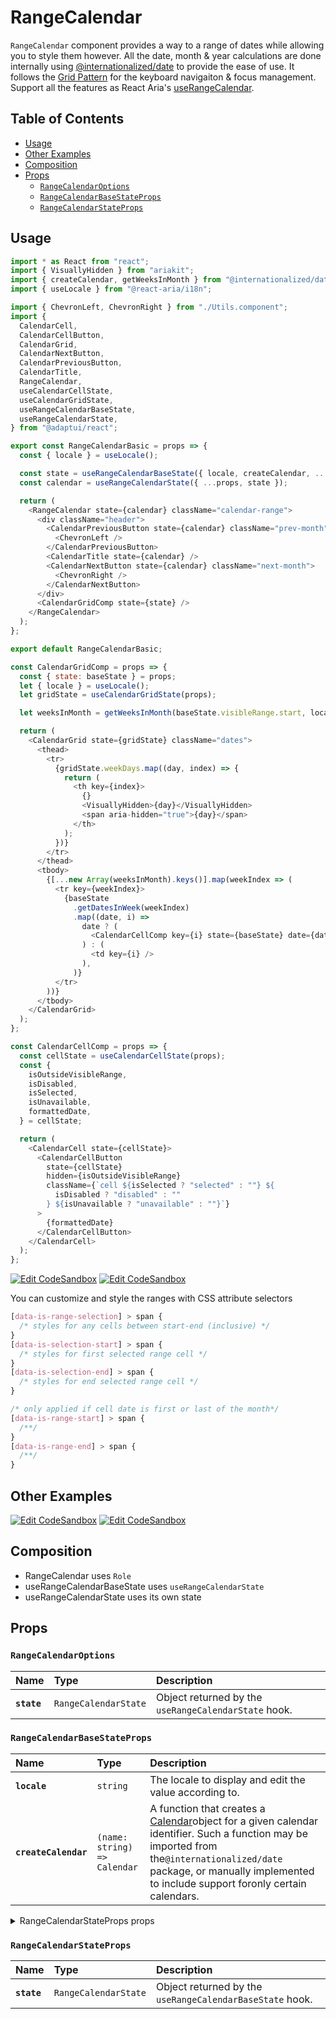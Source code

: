 # RangeCalendar

`RangeCalendar` component provides a way to a range of dates while allowing you
to style them however. All the date, month & year calculations are done
internally using
[@internationalized/date](https://react-spectrum.adobe.com/internationalized/date/index.html)
to provide the ease of use. It follows the
[Grid Pattern](https://www.w3.org/WAI/ARIA/apg/patterns/grid/) for the keyboard
navigaiton & focus management. Support all the features as React Aria's
[useRangeCalendar](https://react-spectrum.adobe.com/react-aria/useRangeCalendar.html#features).

## Table of Contents

- [Usage](#usage)
- [Other Examples](#other-examples)
- [Composition](#composition)
- [Props](#props)
  - [`RangeCalendarOptions`](#rangecalendaroptions)
  - [`RangeCalendarBaseStateProps`](#rangecalendarbasestateprops)
  - [`RangeCalendarStateProps`](#rangecalendarstateprops)

## Usage

```js
import * as React from "react";
import { VisuallyHidden } from "ariakit";
import { createCalendar, getWeeksInMonth } from "@internationalized/date";
import { useLocale } from "@react-aria/i18n";

import { ChevronLeft, ChevronRight } from "./Utils.component";
import {
  CalendarCell,
  CalendarCellButton,
  CalendarGrid,
  CalendarNextButton,
  CalendarPreviousButton,
  CalendarTitle,
  RangeCalendar,
  useCalendarCellState,
  useCalendarGridState,
  useRangeCalendarBaseState,
  useRangeCalendarState,
} from "@adaptui/react";

export const RangeCalendarBasic = props => {
  const { locale } = useLocale();

  const state = useRangeCalendarBaseState({ locale, createCalendar, ...props });
  const calendar = useRangeCalendarState({ ...props, state });

  return (
    <RangeCalendar state={calendar} className="calendar-range">
      <div className="header">
        <CalendarPreviousButton state={calendar} className="prev-month">
          <ChevronLeft />
        </CalendarPreviousButton>
        <CalendarTitle state={calendar} />
        <CalendarNextButton state={calendar} className="next-month">
          <ChevronRight />
        </CalendarNextButton>
      </div>
      <CalendarGridComp state={state} />
    </RangeCalendar>
  );
};

export default RangeCalendarBasic;

const CalendarGridComp = props => {
  const { state: baseState } = props;
  let { locale } = useLocale();
  let gridState = useCalendarGridState(props);

  let weeksInMonth = getWeeksInMonth(baseState.visibleRange.start, locale);

  return (
    <CalendarGrid state={gridState} className="dates">
      <thead>
        <tr>
          {gridState.weekDays.map((day, index) => {
            return (
              <th key={index}>
                {}
                <VisuallyHidden>{day}</VisuallyHidden>
                <span aria-hidden="true">{day}</span>
              </th>
            );
          })}
        </tr>
      </thead>
      <tbody>
        {[...new Array(weeksInMonth).keys()].map(weekIndex => (
          <tr key={weekIndex}>
            {baseState
              .getDatesInWeek(weekIndex)
              .map((date, i) =>
                date ? (
                  <CalendarCellComp key={i} state={baseState} date={date} />
                ) : (
                  <td key={i} />
                ),
              )}
          </tr>
        ))}
      </tbody>
    </CalendarGrid>
  );
};

const CalendarCellComp = props => {
  const cellState = useCalendarCellState(props);
  const {
    isOutsideVisibleRange,
    isDisabled,
    isSelected,
    isUnavailable,
    formattedDate,
  } = cellState;

  return (
    <CalendarCell state={cellState}>
      <CalendarCellButton
        state={cellState}
        hidden={isOutsideVisibleRange}
        className={`cell ${isSelected ? "selected" : ""} ${
          isDisabled ? "disabled" : ""
        } ${isUnavailable ? "unavailable" : ""}`}
      >
        {formattedDate}
      </CalendarCellButton>
    </CalendarCell>
  );
};
```

[![Edit CodeSandbox](https://img.shields.io/badge/RangeCalendar-Open%20On%20CodeSandbox-%230971f1?style=for-the-badge&logo=codesandbox&labelColor=151515)](https://codesandbox.io/s/32lyyq)
[![Edit CodeSandbox](https://img.shields.io/badge/RangeCalendar%20TS-Open%20On%20CodeSandbox-%230971f1?style=for-the-badge&logo=codesandbox&labelColor=151515)](https://codesandbox.io/s/hjdxin)

You can customize and style the ranges with CSS attribute selectors

```css
[data-is-range-selection] > span {
  /* styles for any cells between start-end (inclusive) */
}
[data-is-selection-start] > span {
  /* styles for first selected range cell */
}
[data-is-selection-end] > span {
  /* styles for end selected range cell */
}

/* only applied if cell date is first or last of the month*/
[data-is-range-start] > span {
  /**/
}
[data-is-range-end] > span {
  /**/
}
```

## Other Examples

[![Edit CodeSandbox](https://img.shields.io/badge/Range%20Calendar%20Styled-Open%20On%20CodeSandbox-%230971f1?style=for-the-badge&logo=codesandbox&labelColor=151515)](https://codesandbox.io/s/i9vwkx)
[![Edit CodeSandbox](https://img.shields.io/badge/Range%20Calendar%20Styled%20TS-Open%20On%20CodeSandbox-%230971f1?style=for-the-badge&logo=codesandbox&labelColor=151515)](https://codesandbox.io/s/qmjptf)

## Composition

- RangeCalendar uses `Role`
- useRangeCalendarBaseState uses `useRangeCalendarState`
- useRangeCalendarState uses its own state

## Props

### `RangeCalendarOptions`

| Name        | Type                            | Description                                          |
| :---------- | :------------------------------ | :--------------------------------------------------- |
| **`state`** | <code>RangeCalendarState</code> | Object returned by the `useRangeCalendarState` hook. |

### `RangeCalendarBaseStateProps`

| Name                 | Type                                        | Description                                                                                                                                                                                                                                                           |
| :------------------- | :------------------------------------------ | :-------------------------------------------------------------------------------------------------------------------------------------------------------------------------------------------------------------------------------------------------------------------- |
| **`locale`**         | <code>string</code>                         | The locale to display and edit the value according to.                                                                                                                                                                                                                |
| **`createCalendar`** | <code>(name: string) =&#62; Calendar</code> | A function that creates a [Calendar](../internationalized/date/Calendar.html)object for a given calendar identifier. Such a function may be imported from the`@internationalized/date` package, or manually implemented to include support foronly certain calendars. |

<details><summary>RangeCalendarStateProps props</summary>
> These props are returned by the other props You can also provide these props.

| Name                            | Type                                                         | Description                                                                                                                                 |
| :------------------------------ | :----------------------------------------------------------- | :------------------------------------------------------------------------------------------------------------------------------------------ |
| **`visibleDuration`**           | <code>DateDuration \| undefined</code>                       | The amount of days that will be displayed at once. This affects how pagination works.                                                       |
| **`allowsNonContiguousRanges`** | <code>boolean \| undefined</code>                            | When combined with `isDateUnavailable`, determines whether non-contiguous ranges,i.e. ranges containing unavailable dates, may be selected. |
| **`minValue`**                  | <code>DateValue \| undefined</code>                          | The minimum allowed date that a user may select.                                                                                            |
| **`maxValue`**                  | <code>DateValue \| undefined</code>                          | The maximum allowed date that a user may select.                                                                                            |
| **`isDateUnavailable`**         | <code>((date: DateValue) =&#62; boolean) \| undefined</code> | Callback that is called for each date of the calendar. If it returns true, then the date is unavailable.                                    |
| **`isDisabled`**                | <code>boolean \| undefined</code>                            | Whether the calendar is disabled.                                                                                                           |
| **`isReadOnly`**                | <code>boolean \| undefined</code>                            | Whether the calendar value is immutable.                                                                                                    |
| **`autoFocus`**                 | <code>boolean \| undefined</code>                            | Whether to automatically focus the calendar when it mounts.                                                                                 |
| **`focusedValue`**              | <code>DateValue \| undefined</code>                          | Controls the currently focused date within the calendar.                                                                                    |
| **`defaultFocusedValue`**       | <code>DateValue \| undefined</code>                          | The date that is focused when the calendar first mounts (uncountrolled).                                                                    |
| **`onFocusChange`**             | <code>((date: CalendarDate) =&#62; void) \| undefined</code> | Handler that is called when the focused date changes.                                                                                       |
| **`validationState`**           | <code>ValidationState \| undefined</code>                    | Whether the current selection is valid or invalid according to application logic.                                                           |
| **`errorMessage`**              | <code>ReactNode</code>                                       | An error message to display when the selected value is invalid.                                                                             |
| **`value`**                     | <code>T \| undefined</code>                                  | The current value (controlled).                                                                                                             |
| **`defaultValue`**              | <code>T \| undefined</code>                                  | The default value (uncontrolled).                                                                                                           |
| **`onChange`**                  | <code>((value: C) =&#62; void) \| undefined</code>           | Handler that is called when the value changes.                                                                                              |

</details>

### `RangeCalendarStateProps`

| Name        | Type                            | Description                                              |
| :---------- | :------------------------------ | :------------------------------------------------------- |
| **`state`** | <code>RangeCalendarState</code> | Object returned by the `useRangeCalendarBaseState` hook. |
